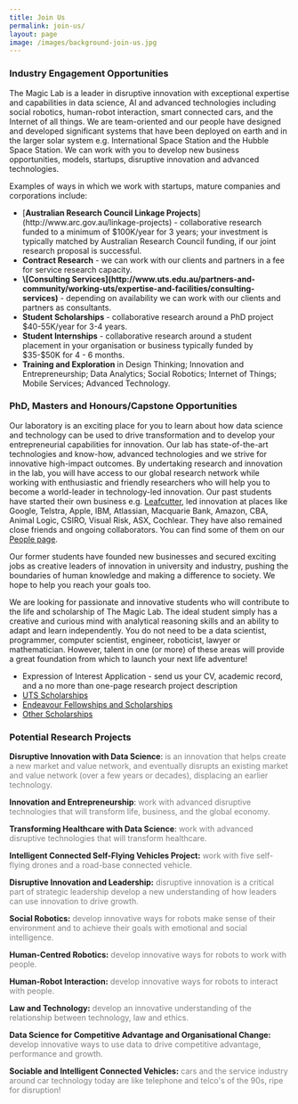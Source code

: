```yaml
---
title: Join Us
permalink: join-us/
layout: page
image: /images/background-join-us.jpg
---
```

### Industry Engagement Opportunities

The Magic Lab is a leader in disruptive innovation with exceptional expertise and capabilities in data science, AI and advanced technologies including social robotics, human-robot interaction, smart connected cars, and the Internet of all things. We are team-oriented and our people have designed and developed significant systems that have been deployed on earth and in the larger solar system e.g. International Space Station and the Hubble Space Station. We can work with you to develop new business opportunities, models, startups, disruptive innovation and advanced technologies.

Examples of ways in which we work with startups, mature companies and corporations include:

<ul>
<li>[<b>Australian Research Council Linkage Projects</b>](http://www.arc.gov.au/linkage-projects) - collaborative research funded to a minimum of $100K/year for 3 years; your investment is typically matched by Australian Research Council funding, if our joint research proposal is successful.
<li><b>Contract Research</b> - we can work with our clients and partners in a fee for service research capacity.
<li><b>\[Consulting Services](http://www.uts.edu.au/partners-and-community/working-uts/expertise-and-facilities/consulting-services)</b> - depending on availability we can work with our clients and partners as consultants.
<li><b>Student Scholarships</b> - collaborative research around a PhD project $40-55K/year for 3-4 years.
<li><b>Student Internships</b> - collaborative research around a student placement in your organisation or business typically funded by $35-$50K for 4 - 6 months.
<li><b>Training and Exploration</b> in Design Thinking; Innovation and Entrepreneurship; Data Analytics; Social Robotics; Internet of Things; Mobile Services; Advanced Technology.
</ul>

### PhD, Masters and Honours/Capstone Opportunities

Our laboratory is an exciting place for you to learn about how data science and technology can be used to drive transformation and to develop your entrepreneurial capabilities for innovation. Our lab has state-of-the-art technologies and know-how, advanced technologies and we strive for innovative high-impact outcomes. By undertaking research and innovation in the lab, you will have access to our global research network while working with enthusiastic and friendly researchers who will help you to become a world-leader in technology-led innovation. Our past students have started their own business e.g. [Leafcutter](http://leafcutter.com.au), led innovation at places like Google, Telstra, Apple, IBM, Atlassian, Macquarie Bank, Amazon, CBA, Animal Logic, CSIRO, Visual Risk, ASX, Cochlear. They have also remained close friends and ongoing collaborators. You can find some of them on our [People page](people.html).

Our former students have founded new businesses and secured exciting jobs as creative leaders of innovation in university and industry, pushing the boundaries of human knowledge and making a difference to society. We hope to help you reach your goals too.

We are looking for passionate and innovative students who will contribute to the life and scholarship of The Magic Lab. The ideal student simply has a creative and curious mind with analytical reasoning skills and an ability to adapt and learn independently. You do not need to be a data scientist, programmer, computer scientist, engineer, roboticist, lawyer or mathematician. However, talent in one (or more) of these areas will provide a great foundation from which to launch your next life adventure!

* Expression of Interest Application - send us your CV, academic record, and a no more than one-page research project description
* [UTS Scholarships](http://www.gradschool.uts.edu.au/current-students/scholarships-funding/uts-research-scholarships.html) 
* [Endeavour Fellowships and Scholarships](https://internationaleducation.gov.au/Endeavour%20program/Scholarships-and-Fellowships/Pages/default.aspx)
* [Other Scholarships](http://studyassist.gov.au/sites/studyassist/scholarshipsandawards)

### Potential Research Projects

<b>Disruptive Innovation with Data Science</b>: <font color = #808080> is an innovation that helps create a new market and value network, and eventually disrupts an existing market and value network (over a few years or decades), displacing an earlier technology.</font>

<b>Innovation and Entrepreneurship</b>: <font color = #808080> work with advanced disruptive technologies that will transform life, business, and the global economy.</font>

<b>Transforming Healthcare with Data Science</b>: <font color = #808080> work with advanced disruptive technologies that will transform healthcare.</font>

<b>Intelligent Connected Self-Flying Vehicles Project:</b> <font color = #808080>work with five self-flying drones and a road-base connected vehicle.</font>

<b>Disruptive Innovation and Leadership:</b><font color = #808080> disruptive innovation is a critical part of strategic leadership develop a new understanding of how leaders can use innovation to drive growth.</font>

<b>Social Robotics:</b> <font color = #808080> develop innovative ways for robots make sense of their environment and to achieve their goals with emotional and social intelligence.</font>

<b>Human-Centred Robotics:</b> <font color = #808080> develop innovative ways for robots to work with people.</font>

<b>Human-Robot Interaction:</b> <font color = #808080>develop innovative ways for robots to interact with people.</font>

<b>Law and Technology:</b> <font color = #808080>develop an innovative understanding of the relationship between technology, law and ethics. </font>

<b>Data Science for Competitive Advantage and Organisational Change:</b> <font color = #808080> develop innovative ways to use data to drive competitive advantage, performance and growth.</font>

<b>Sociable and Intelligent Connected Vehicles:</b> <font color = #808080>cars and the service industry around car technology today are like telephone and telco's of the 90s, ripe for disruption!<font>
